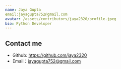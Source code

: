 ```yaml
---
name: Jaya Gupta
email:jayagupta752@gmail.com
avatar: /assets/contributors/jaya2320/profile.jpeg
bio: Python Developer
---
```


## Contact me

- Github: <https://github.com/jaya2320>
- Email：jayagupta752@gmail.com
